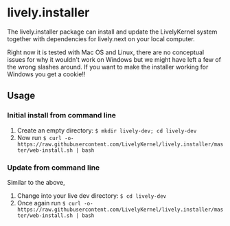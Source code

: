 # lively.installer

The lively.installer package can install and update the LivelyKernel system
together with dependencies for lively.next on your local computer.

Right now it is tested with Mac OS and Linux, there are no conceptual issues
for why it wouldn't work on Windows but we might have left a few of the wrong
slashes around. If you want to make the installer working for Windows you get a
cookie!!


## Usage

### Initial install from command line

1. Create an empty directory: `$ mkdir lively-dev; cd lively-dev`
2. Now run `$ curl -o- https://raw.githubusercontent.com/LivelyKernel/lively.installer/master/web-install.sh | bash`

### Update from command line

Similar to the above, 
1. Change into your live dev directory: `$ cd lively-dev`
2. Once again run `$ curl -o- https://raw.githubusercontent.com/LivelyKernel/lively.installer/master/web-install.sh | bash`
